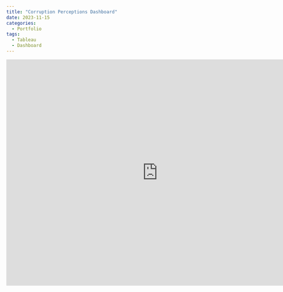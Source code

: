 ```yaml
---
title: "Corruption Perceptions Dashboard"
date: 2023-11-15
categories:
  - Portfolio
tags:
  - Tableau
  - Dashboard
---
```


<iframe src="https://public.tableau.com/views/CorruptionInsightsNorthCyprusDashboard1/Dashboard1?:showVizHome=no&:embed=true" width="800" height="600" frameborder="0"></iframe>

